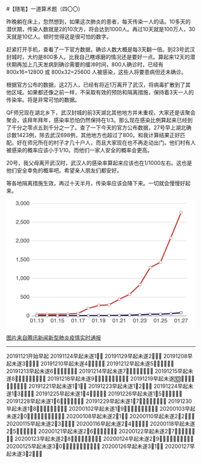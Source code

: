 #【随笔】一道算术题（四〇〇）

昨晚躺在床上，忽然想到，如果这次肺炎的患者，每天传染一人的话。10多天的潜伏期，传染人数就是2的10次方，将会达到1000人。再过10天就是100万人，30天就是10亿人。顿时觉得这是很可怕的数字。

赶紧打开手机，查看了一下官方数据，确诊人数大概是每3天翻一倍。到23号武汉封城时，大约是800多人。比我自己瞎琢磨的情况还是要好一点。算起来12天的潜伏期再加上几天发病到确诊需要的缓冲时间，800人确诊时，已经有800x16=12800 或 800x32=25600 人被感染，这些人将要患病但还未确诊。

根据官方公布的数据，这2万人，已经有将近1万离开了武汉，将病毒扩散到了其他区域。如果都还像之前一样，不采取有效的预防和隔离措施，保持着3天一人的传染率。将是非常可怕的数据。

QF师兄现在湖北乡下，武汉封城的前3天湖北其他地方并未重视，大家还是该聚会聚会，该拜年拜年，感染率恐怕仍然保持在1/3。那么现在感染比例算起来已经到了千分之零点五到千分之一了。查了一下今天的官方公布数据，27号早上湖北确诊数1423例，除去武汉698例，其他地方也超过了800。和我计算结果正好匹配。好在师兄所在的村子才几十户人，而且大家现在也不再走动出门。他们村有人被感染的概率应该小于1/10。而他们一家人安全的概率会更高。

20号，我父母离开武汉时，武汉人的感染率算起来应该也在1/1000左右。这也是他们安全幸免的概率吧。希望亲人朋友们都安好。

等各地隔离措施生效，再过十天半月，传染率应该会降下来。一切就会慢慢好起来。

![](virus.png)

[图片来自腾讯新闻新型肺炎疫情实时通报](https://news.qq.com//zt2020/page/feiyan.htm)

----

20191121开始早起
20191124早起未遂1⃣️💪
20191129早起未遂2⃣️💪💪
20191208早起未遂3⃣️💪💪💪
20191210早起未遂4⃣️💪💪💪💪
20191212早起未遂5⃣️💪💪💪💪💪
20191213早起未遂6⃣️💪💪💪💪💪💪
20191214早起未遂7⃣️💪💪💪💪💪💪💪
20191215早起未遂8⃣️💪💪💪💪💪💪💪💪
20191218早起未遂9⃣️💪💪💪💪💪💪💪💪💪
20191219早起未遂🔟💪💪💪💪💪💪💪💪💪💪
20191221早起未遂1⃣️1⃣️💪
20191223早起未遂1⃣️2⃣️💪💪
20191224早起未遂1⃣️3⃣️💪💪💪
20191225早起未遂1⃣️4⃣️💪💪💪💪
20191226早起未遂1⃣️5⃣️💪💪💪💪💪
20191228早起未遂1⃣️6⃣️💪💪💪💪💪💪
20191229早起未遂1⃣️7⃣️💪💪💪💪💪💪💪
20191230早起未遂1⃣️8⃣️💪💪💪💪💪💪💪💪
20200102早起未遂1⃣️9⃣️💪💪💪💪💪💪💪💪💪
20200103早起未遂2⃣️0⃣️💪💪💪💪💪💪💪💪💪💪
20200108早起未遂2⃣️1⃣️💪
20200110早起未遂2⃣️2⃣️💪💪
20200115早起未遂2⃣️3⃣️💪💪💪
20200116早起未遂2⃣️4⃣️💪💪💪💪
20200118早起未遂2⃣️5⃣️💪💪💪💪💪
20200121早起未遂2⃣️6⃣️💪💪💪💪💪💪
20200122早起未遂2⃣️7⃣️💪💪💪💪💪💪💪
20200123早起未遂2⃣️8⃣️💪💪💪💪💪💪💪💪
20200124早起未遂2⃣️9⃣️💪💪💪💪💪💪💪💪💪
20200125早起未遂3⃣️0⃣️💪💪💪💪💪💪💪💪💪💪
20200126早起未遂3⃣️1⃣️💪
20200127早起未遂3⃣️2⃣️💪💪